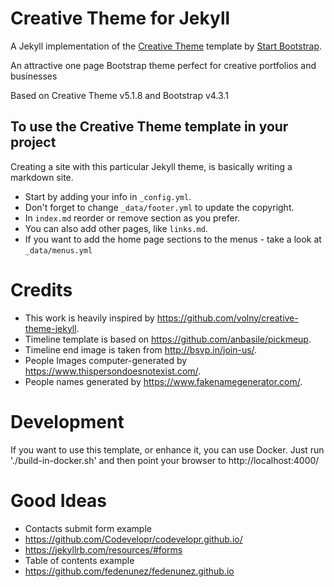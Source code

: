 # Creative Theme for Jekyll

A Jekyll implementation of the [Creative Theme](https://startbootstrap.com/themes/creative/) template by [Start Bootstrap](https://startbootstrap.com).

An attractive one page Bootstrap theme perfect for creative portfolios and businesses

Based on Creative Theme v5.1.8 and Bootstrap v4.3.1

## To use the Creative Theme template in your project

Creating a site with this particular Jekyll theme, is basically writing a markdown site.

- Start by adding your info in `_config.yml`.
- Don't forget to change `_data/footer.yml` to update the copyright.
- In `index.md` reorder or remove section as you prefer.
- You can also add other pages, like `links.md`.
- If you want to add the home page sections to the menus - take a look at `_data/menus.yml`

# Credits
* This work is heavily inspired by https://github.com/volny/creative-theme-jekyll.
* Timeline template is based on https://github.com/anbasile/pickmeup.
* Timeline end image is taken from http://bsvp.in/join-us/.
* People Images computer-generated by https://www.thispersondoesnotexist.com/.
* People names generated by https://www.fakenamegenerator.com/.

# Development
If you want to use this template, or enhance it, you can use Docker.
Just run './build-in-docker.sh' and then point your browser to http://localhost:4000/

# Good Ideas
* Contacts submit form example
 * https://github.com/Codevelopr/codevelopr.github.io/
 * https://jekyllrb.com/resources/#forms
* Table of contents example
 * https://github.com/fedenunez/fedenunez.github.io
